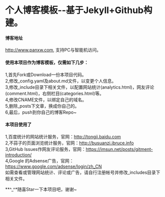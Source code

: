个人博客模板--基于Jekyll+Github构建。
================

#### 博客地址
http://www.panxw.com, 支持PC与智能机访问。  

#### 使用本项目作为博客模板，仅需如下几步：
1,首先Fork或Download一份本项目代码。  
2,修改_config.yaml及about.md文件，以变更个人信息。  
3,修改_include目录下相关文件，以配置网站统计(analytics.html)，网友评论(comment.html)，右侧栏目(categories.html)等。  
4,修改CNAME文件，以绑定自己的域名。  
5,删除_posts下文章，换成你自己的。  
6,最后，push到你自己的博客Repo~  

#### 本项目使用了
1,百度统计的网站统计服务，官网：http://tongji.baidu.com  
2,不蒜子的页面浏览统计服务，官网：http://busuanzi.ibruce.info  
3,GitHub Issues作网友评论服务，官网：https://imsun.net/posts/gitment-introduction/  
4,Google 的Adsense广告，官网：https://www.google.com/adsense/login/zh_CN  
如需查看或管理网站统计、评论或广告，请自行注册帐号并修改_includes目录下相关文件。  

**^_^*随喜Star一下本项目吧，谢谢~  
